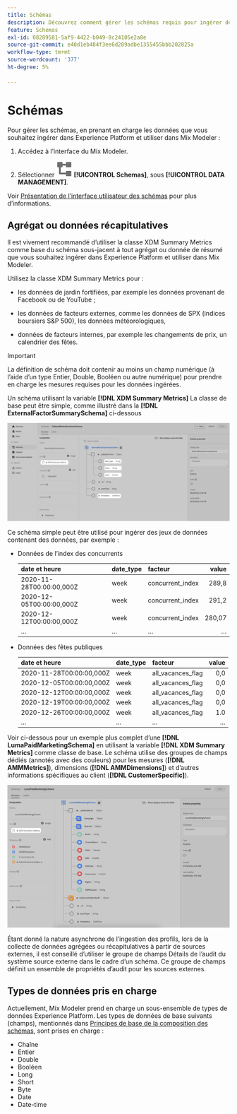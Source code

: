 ```yaml
---
title: Schémas
description: Découvrez comment gérer les schémas requis pour ingérer des données dans Mix Modeler.
feature: Schemas
exl-id: 08289581-5af9-4422-b049-8c24105e2a8e
source-git-commit: e40d1eb484f3ee6d289adbe1355455bbb202825a
workflow-type: tm+mt
source-wordcount: '377'
ht-degree: 5%

---
```


# Schémas

Pour gérer les schémas, en prenant en charge les données que vous souhaitez ingérer dans Experience Platform et utiliser dans Mix Modeler :

1. Accédez à l’interface du Mix Modeler.

1. Sélectionner ![Schémas](../assets/icons/Schemas.svg) **[!UICONTROL Schemas]**, sous **[!UICONTROL DATA MANAGEMENT]**.

Voir [Présentation de l’interface utilisateur des schémas](https://experienceleague.adobe.com/docs/experience-platform/xdm/ui/overview.html?lang=fr) pour plus d’informations.

## Agrégat ou données récapitulatives

Il est vivement recommandé d’utiliser la classe XDM Summary Metrics comme base du schéma sous-jacent à tout agrégat ou donnée de résumé que vous souhaitez ingérer dans Experience Platform et utiliser dans Mix Modeler.

Utilisez la classe XDM Summary Metrics pour :

- les données de jardin fortifiées, par exemple les données provenant de Facebook ou de YouTube ;

- les données de facteurs externes, comme les données de SPX (indices boursiers S&amp;P 500), les données météorologiques,

- données de facteurs internes, par exemple les changements de prix, un calendrier des fêtes.

>[!IMPORTANT]
>
>La définition de schéma doit contenir au moins un champ numérique (à l’aide d’un type Entier, Double, Booléen ou autre numérique) pour prendre en charge les mesures requises pour les données ingérées.

Un schéma utilisant la variable **[!DNL XDM Summary Metrics]** La classe de base peut être simple, comme illustré dans la **[!DNL ExternalFactorSummarySchema]** ci-dessous

![Schéma des facteurs externes](../assets/external-factors-schema.png)

Ce schéma simple peut être utilisé pour ingérer des jeux de données contenant des données, par exemple :

- Données de l’index des concurrents

  | date et heure | date_type | facteur | value |
  |---|---|---|--:|
  | 2020-11-28T00:00:00,000Z | week | concurrent_index | 289,8 |
  | 2020-12-05T00:00:00,000Z | week | concurrent_index | 291,2 |
  | 2020-12-12T00:00:00,000Z | week | concurrent_index | 280,07 |
  | … | … | … | … |

- Données des fêtes publiques

  | date et heure | date_type | facteur | value |
  |---|---|---|--:|
  | 2020-11-28T00:00:00,000Z | week | all_vacances_flag | 0,0 |
  | 2020-12-05T00:00:00,000Z | week | all_vacances_flag | 0,0 |
  | 2020-12-12T00:00:00,000Z | week | all_vacances_flag | 0,0 |
  | 2020-12-19T00:00:00,000Z | week | all_vacances_flag | 0,0 |
  | 2020-12-26T00:00:00,000Z | week | all_vacances_flag | 1.0 |
  | … | … | … | … |


Voir ci-dessous pour un exemple plus complet d’une **[!DNL LumaPaidMarketingSchema]** en utilisant la variable **[!DNL XDM Summary Metrics]** comme classe de base. Le schéma utilise des groupes de champs dédiés (annotés avec des couleurs) pour les mesures (**[!DNL AMMMetrics]**), dimensions (**[!DNL AMMDimensions]**) et d’autres informations spécifiques au client (**[!DNL CustomerSpecific]**).

![Schéma de résumé](../assets/summary-schema.png)

Étant donné la nature asynchrone de l’ingestion des profils, lors de la collecte de données agrégées ou récapitulatives à partir de sources externes, il est conseillé d’utiliser le groupe de champs Détails de l’audit du système source externe dans le cadre d’un schéma. Ce groupe de champs définit un ensemble de propriétés d’audit pour les sources externes.


## Types de données pris en charge

Actuellement, Mix Modeler prend en charge un sous-ensemble de types de données Experience Platform. Les types de données de base suivants (champs), mentionnés dans [Principes de base de la composition des schémas](https://experienceleague.adobe.com/docs/experience-platform/xdm/schema/composition.html?lang=en#data-type), sont prises en charge :

- Chaîne
- Entier
- Double
- Booléen
- Long
- Short
- Byte
- Date
- Date-time
